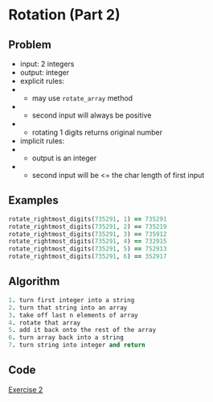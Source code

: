 # Rotation (Part 2)

## Problem
  - input: 2 integers
  - output: integer
  - explicit rules:
  -   - may use `rotate_array` method
  -   - second input will always be positive
  -   - rotating 1 digits returns original number
  - implicit rules:
  -   - output is an integer
  -   - second input will be <= the char length of first input


## Examples

```ruby
rotate_rightmost_digits(735291, 1) == 735291
rotate_rightmost_digits(735291, 2) == 735219
rotate_rightmost_digits(735291, 3) == 735912
rotate_rightmost_digits(735291, 4) == 732915
rotate_rightmost_digits(735291, 5) == 752913
rotate_rightmost_digits(735291, 6) == 352917
```

## Algorithm

```ruby
1. turn first integer into a string
2. turn that string into an array
3. take off last n elements of array
4. rotate that array
5. add it back onto the rest of the array
6. turn array back into a string
7. turn string into integer and return
```

## Code

[Exercise 2](/exercise_2.rb)